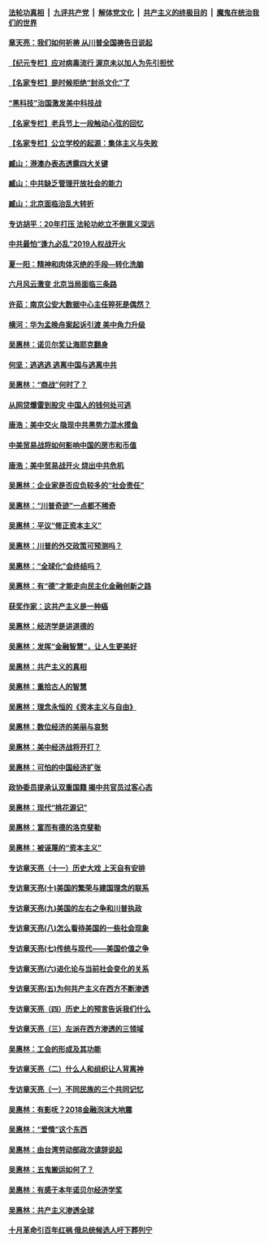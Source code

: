 ####  [法轮功真相](../../../../basic/blob/master/README.md?t=04250331) &nbsp;|&nbsp; [九评共产党](../../../../9ping.md/blob/master/README.md?t=04250331) &nbsp;|&nbsp; [解体党文化](../../../../jtdwh.md/blob/master/README.md?t=04250331)  &nbsp;|&nbsp; [共产主义的终极目的](../../../../gczydzjmd.md/blob/master/README.md?t=04250331) &nbsp;|&nbsp; [魔鬼在统治我们的世界](../../../../mgztzwmdsj.md/blob/master/README.md?t=04250331) 

#### [章天亮：我们如何祈祷 从川普全国祷告日说起](../pages/nsc423/n11944627.md?t=04250331) 

#### [【纪元专栏】应对病毒流行 渥京未以加人为先引担忧](../pages/nsc423/n11875714.md?t=04250331) 

#### [【名家专栏】是时候拒绝“封杀文化”了](../pages/nsc423/n11814093.md?t=04250331) 

#### [“黑科技”治国激发美中科技战](../pages/nsc423/n11638056.md?t=04250331) 

#### [【名家专栏】老兵节上一段触动心弦的回忆](../pages/nsc423/n11646016.md?t=04250331) 

#### [【名家专栏】公立学校的起源：集体主义与失败](../pages/nsc423/n11601833.md?t=04250331) 

#### [臧山：港澳办表态透露四大关键](../pages/nsc423/n11421628.md?t=04250331) 

#### [臧山：中共缺乏管理开放社会的能力](../pages/nsc423/n11407457.md?t=04250331) 

#### [臧山：北京面临治乱大转折](../pages/nsc423/n11406895.md?t=04250331) 

#### [专访胡平：20年打压 法轮功屹立不倒意义深远](../pages/nsc423/n11398800.md?t=04250331) 

#### [中共最怕“逢九必乱”2019人权战开火](../pages/nsc423/n11385248.md?t=04250331) 

#### [夏一阳：精神和肉体灭绝的手段—转化洗脑](../pages/nsc423/n11368250.md?t=04250331) 

#### [六月风云激变 北京当局面临三条路](../pages/nsc423/n11313668.md?t=04250331) 

#### [许茹：南京公安大数据中心主任猝死是偶然？](../pages/nsc423/n11064744.md?t=04250331) 

#### [横河：华为孟晚舟案起诉引渡 美中角力升级](../pages/nsc423/n11027230.md?t=04250331) 

#### [吴惠林：诺贝尔奖让海耶克翻身](../pages/nsc423/n10890049.md?t=04250331) 

#### [何坚：逃逃逃 逃离中国与逃离中共](../pages/nsc423/n10592891.md?t=04250331) 

#### [吴惠林：“商战”何时了？](../pages/nsc423/n10573558.md?t=04250331) 

#### [从网贷爆雷到股灾 中国人的钱何处可逃](../pages/nsc423/n10572800.md?t=04250331) 

#### [唐浩：美中交火 隐现中共黑势力混水摸鱼](../pages/nsc423/n10544040.md?t=04250331) 

#### [中美贸易战将如何影响中国的房市和币值](../pages/nsc423/n10543697.md?t=04250331) 

#### [唐浩：美中贸易战开火 烧出中共危机](../pages/nsc423/n10540126.md?t=04250331) 

#### [吴惠林：企业家是否应负较多的“社会责任”](../pages/nsc423/n10535022.md?t=04250331) 

#### [吴惠林：“川普奇迹”一点都不稀奇](../pages/nsc423/n10512808.md?t=04250331) 

#### [吴惠林：平议“修正资本主义”](../pages/nsc423/n10495724.md?t=04250331) 

#### [吴惠林：川普的外交政策可预测吗？](../pages/nsc423/n10462387.md?t=04250331) 

#### [吴惠林：“全球化”会终结吗？](../pages/nsc423/n10452838.md?t=04250331) 

#### [吴惠林：有“德”才能走向民主化金融创新之路](../pages/nsc423/n10432292.md?t=04250331) 

#### [获奖作家：这共产主义是一种癌](../pages/nsc423/n10431541.md?t=04250331) 

#### [吴惠林：经济学是讲道德的](../pages/nsc423/n10398014.md?t=04250331) 

#### [吴惠林：发挥“金融智慧”，让人生更美好](../pages/nsc423/n10375019.md?t=04250331) 

#### [吴惠林：共产主义的真相](../pages/nsc423/n10351394.md?t=04250331) 

#### [吴惠林：重拾古人的智慧](../pages/nsc423/n10337691.md?t=04250331) 

#### [吴惠林：理念永恒的《资本主义与自由》](../pages/nsc423/n10316274.md?t=04250331) 

#### [吴惠林：数位经济的美丽与哀愁](../pages/nsc423/n10292946.md?t=04250331) 

#### [吴惠林：美中经济战将开打？](../pages/nsc423/n10258825.md?t=04250331) 

#### [吴惠林：可怕的中国经济扩张](../pages/nsc423/n10219147.md?t=04250331) 

#### [政协委员提承认双重国籍 揭中共官员过客心态](../pages/nsc423/n10208809.md?t=04250331) 

#### [吴惠林：现代“桃花源记”](../pages/nsc423/n10185234.md?t=04250331) 

#### [吴惠林：富而有德的洛克斐勒](../pages/nsc423/n10142264.md?t=04250331) 

#### [吴惠林：被诬蔑的“资本主义”](../pages/nsc423/n10124816.md?t=04250331) 

#### [专访章天亮（十一）历史大戏 上天自有安排](../pages/nsc423/n10094905.md?t=04250331) 

#### [专访章天亮(十)美国的繁荣与建国理念的联系](../pages/nsc423/n10094899.md?t=04250331) 

#### [专访章天亮(九)美国的左右之争和川普执政](../pages/nsc423/n10094889.md?t=04250331) 

#### [专访章天亮(八)怎么看待美国的一些社会现象](../pages/nsc423/n10094857.md?t=04250331) 

#### [专访章天亮(七)传统与现代——美国价值之争](../pages/nsc423/n10093140.md?t=04250331) 

#### [专访章天亮(六)进化论与当前社会变化的关系](../pages/nsc423/n10092036.md?t=04250331) 

#### [专访章天亮(五)为何共产主义在西方不断渗透](../pages/nsc423/n10083620.md?t=04250331) 

#### [专访章天亮（四）历史上的预言告诉我们什么](../pages/nsc423/n10083606.md?t=04250331) 

#### [专访章天亮（三）左派在西方渗透的三领域](../pages/nsc423/n10081115.md?t=04250331) 

#### [吴惠林：工会的形成及其功能](../pages/nsc423/n10080633.md?t=04250331) 

#### [专访章天亮（二）什么人和组织让人背离神](../pages/nsc423/n10076637.md?t=04250331) 

#### [专访章天亮（一）不同民族的三个共同记忆](../pages/nsc423/n10074188.md?t=04250331) 

#### [吴惠林：有影呒？2018金融泡沫大地震](../pages/nsc423/n10040534.md?t=04250331) 

#### [吴惠林：“爱情”这个东西](../pages/nsc423/n10019423.md?t=04250331) 

#### [吴惠林：由台湾劳动部政次请辞说起](../pages/nsc423/n9979679.md?t=04250331) 

#### [吴惠林：五鬼搬运如何了？](../pages/nsc423/n9925338.md?t=04250331) 

#### [吴惠林：有感于本年诺贝尔经济学奖](../pages/nsc423/n9871883.md?t=04250331) 

#### [吴惠林：共产主义渗透全球](../pages/nsc423/n9812748.md?t=04250331) 

#### [十月革命引百年红祸 俄总统候选人吁下葬列宁](../pages/nsc423/n9810182.md?t=04250331) 

